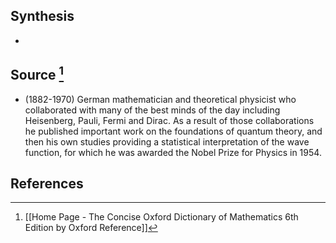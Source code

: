 ## Synthesis
- 
## Source [^1]
- (1882-1970) German mathematician and theoretical physicist who collaborated with many of the best minds of the day including Heisenberg, Pauli, Fermi and Dirac. As a result of those collaborations he published important work on the foundations of quantum theory, and then his own studies providing a statistical interpretation of the wave function, for which he was awarded the Nobel Prize for Physics in 1954.
## References

[^1]: [[Home Page - The Concise Oxford Dictionary of Mathematics 6th Edition by Oxford Reference]]
